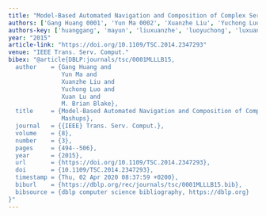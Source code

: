 ```yaml
---
title: "Model-Based Automated Navigation and Composition of Complex Service Mashups"
authors: ['Gang Huang 0001', 'Yun Ma 0002', 'Xuanzhe Liu', 'Yuchong Luo', 'Xuan Lu', 'M. Brian Blake']
authors-key: ['huanggang', 'mayun', 'liuxuanzhe', 'luoyuchong', 'luxuan', 'brianm.']
year: "2015"
article-link: "https://doi.org/10.1109/TSC.2014.2347293"
venue: "IEEE Trans. Serv. Comput."
bibex: "@article{DBLP:journals/tsc/0001MLLLB15,
  author    = {Gang Huang and
               Yun Ma and
               Xuanzhe Liu and
               Yuchong Luo and
               Xuan Lu and
               M. Brian Blake},
  title     = {Model-Based Automated Navigation and Composition of Complex Service
               Mashups},
  journal   = {{IEEE} Trans. Serv. Comput.},
  volume    = {8},
  number    = {3},
  pages     = {494--506},
  year      = {2015},
  url       = {https://doi.org/10.1109/TSC.2014.2347293},
  doi       = {10.1109/TSC.2014.2347293},
  timestamp = {Thu, 02 Apr 2020 08:37:59 +0200},
  biburl    = {https://dblp.org/rec/journals/tsc/0001MLLLB15.bib},
  bibsource = {dblp computer science bibliography, https://dblp.org}
}"
---
```

